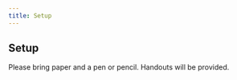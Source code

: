 ```yaml
---
title: Setup
---
```


## Setup

Please bring paper and a pen or pencil. Handouts will be provided.



